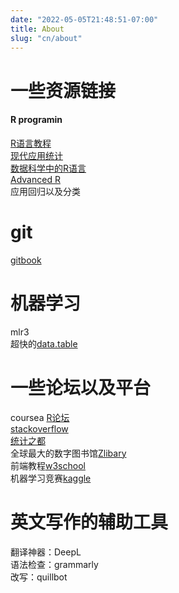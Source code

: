 ```yaml
---
date: "2022-05-05T21:48:51-07:00"
title: About
slug: "cn/about"
---
```


# 一些资源链接

#### R programin

[R语言教程](https://www.math.pku.edu.cn/teachers/lidf/)  
[现代应用统计](https://github.com/XiangyunHuang)  
[数据科学中的R语言](https://bookdown.org/wangminjie/R4DS/)   
[Advanced R](https://adv-r.hadley.nz/)  
应用回归以及分类

# git

[gitbook](https://git-scm.com/book/zh/v2)

# 机器学习

mlr3  
超快的[data.table](https://github.com/Rdatatable/data.table)  

# 一些论坛以及平台

coursea
[R论坛](https://www.r-bloggers.com/)  
[stackoverflow](https://stackoverflow.com/)  
[统计之都](https://cosx.org/)  
全球最大的数字图书馆[Zlibary](https://zh.z-lib.org/)  
前端教程[w3school](https://www.w3school.com.cn/h.asp)   
机器学习竞赛[kaggle](https://www.kaggle.com/)   

# 英文写作的辅助工具

翻译神器：DeepL  
语法检查：grammarly  
改写：quillbot  
